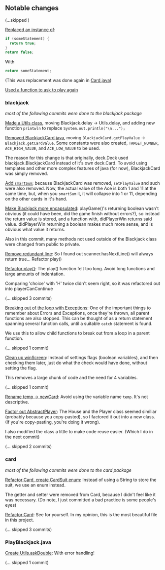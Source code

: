 ## Notable changes

(...skipped )

[Replaced an instance of](../../commit/b34adc244b11a47e893bcc7a121663d5f674c36a):

```java
if (someStatement) {
  return true;
}
return false;
```

With 

```java
return someStatement;
```

(This was replacement was done again in [Card.java](../../commit/dcc76d5772ee30da2756109982e1150408874a09)) <!-- TODO: get line number -->

[Used a function to ask to play again](../../commit/d10939c336a63275ffc3f39543022d628a865e55)

### blackjack

_most of the following commits were done to the blackjack package_


[Made a Utils class](../../commit/bf961a47f7a489c520b79458193799624cd98027), moving Blackjack.delay -> Utils.delay, and adding new function `printwln` to replace `System.out.println("\n...");`

[Removed BlackjackCard.java](../../commit/3ae1d4995c33ab3bd5510cd30279af01bce5e280), moving `BlackjackCard.getPlayValue` -> `Blackjack.getCardValue`. Some constants were also created, `TARGET_NUMBER`, `ACE_HIGH_VALUE`, and `ACE_LOW_VALUE` to be used.

The reason for this change is that originally, deck.Deck used blackjack.BlackjackCard instead of it's own deck.Card. To avoid using templates and other more complex features of java (for now), BlackjackCard was simply removed.

[Add `smartSum`](../../commit/ef3b2236daa6ec08249ca325041b1daec9c076a4); because BlackjackCard was removed, `setPlayValue` and such were also removed. Now, the actual value of the Ace is both 1 and 11 at the same time, but, when you `smartSum` it, it will collapse into 1 or 11, depending on the other cards in it's hand.

[Make Blackjack more encapsulated](../../commit/d32a16e7c12127b776bf861c65e82aeb5de6d5b4): playGame()'s returning boolean wasn't obvious (it could have been, did the game finish without errors?), so instead the return value is stored, and a function with, didPlayerWin returns said value. didPlayerWin returning a boolean makes much more sense, and is obvious what value it returns.

Also in this commit, many methods not used outside of the Blackjack class were changed from public to private.

[Remove redundant line](../../commit/f5fd576ed815324b0a10f3e7b2c561bd940c4145): So I found out scanner.hasNextLine() will always return true...
Refactor play()

[Refactor play()](../../commit/c41a088efaf8f2e239cccdc8f20512b034a7d425): The play() function felt too long. Avoid long functions and large amounts of indentation.

Comparing 'choice' with 'H' twice didn't seem right, so it was refactored out into playerCanContinue

(... skipped 3 commits)

[Breaking out of the loop with Exceptions](../../commit/fcad85c35d7d359a7e484dc1a658398b3708d886): One of the important things to remember about Errors and Exceptions, once they're thrown, all parent functions are also stopped. This can be thought of as a return statement spanning several function calls, until a suitable `catch` statement is found.

We use this to allow child functions to break out from a loop in a parent function.

(... skipped 1 commit)

[Clean up winScreen](../../commit/c79a0c5beb06ac0008be9c90925fc314257ed90d): Instead of settings flags (boolean variables), and then checking them later, just do what the check would have done, without setting the flag.

This removes a large chunk of code and the need for 4 variables.

(... skipped 1 commit)

[Rename temp -> newCard](../../commit/df2c15f052d4ed4b12f41a9f6e882ddd33063c1e): Avoid using the variable name `temp`. It's not descriptive.

[Factor out AbstractPlayer](../../commit/ef5099fba9f74e78aae5338dcffc42d834114b74): The House and the Player class seemed similiar (probably because you copy-pasted), so I factored it out into a new class. (If you're copy-pasting, you're doing it wrong).

I also modified the class a little to make code reuse easier. (Which I do in the next commit)

(... skipped 2 commits)

### card

_most of the following commits were done to the card package_

[Refactor Card, create CardSuit enum](../../commit/dcc76d5772ee30da2756109982e1150408874a09): Instead of using a String to store the suit, we use an enum instead.

The getter and setter were removed from Card, because I didn't feel like it was necessary. (Do note, I just committed a bad practice is some people's eyes)

[Refactor Card](../../commit/8e2bf6720ff07e9f6e6f6751ff055393382f39ad): See for yourself. In my opinion, this is the most beautiful file in this project.

(... skipped 3 commits)

### PlayBlackjack.java

[Create Utils.askDouble](../../commit/621d3f3f8a9cfa0a6e887120ea515b826eb6e7ab): With error handling!

(... skipped 1 commit)
